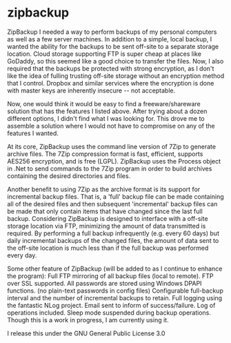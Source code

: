 # zipbackup

ZipBackup
I needed a way to perform backups of my personal computers as well as a few server machines. In addition to a simple, local backup, I wanted the ability for the backups to be sent off-site to a separate storage location. Cloud storage supporting FTP is super cheap at places like GoDaddy, so this seemed like a good choice to transfer the files. Now, I also required that the backups be protected with strong encryption, as I don't like the idea of fulling trusting off-site storage without an encryption method that I control. Dropbox and similar services where the encryption is done with master keys are inherently insecure -- not acceptable.

Now, one would think it would be easy to find a freeware/shareware solution that has the features I listed above. After trying about a dozen different options, I didn't find what I was looking for. This drove me to assemble a solution where I would not have to compromise on any of the features I wanted.

At its core, ZipBackup uses the command line version of 7Zip to generate archive files. The 7Zip compression format is fast, efficient, supports AES256 encryption, and is free (LGPL). ZipBackup uses the Process object in .Net to send commands to the 7Zip program in order to build archives containing the desired directories and files.

Another benefit to using 7Zip as the archive format is its support for incremental backup files. That is, a 'full' backup file can be made containing all of the desired files and then subsequent 'incremental' backup files can be made that only contain items that have changed since the last full backup. Considering ZipBackup is designed to interface with a off-site storage location via FTP, minimizing the amount of data transmitted is required. By performing a full backup infrequently (e.g. every 60 days) but daily incremental backups of the changed files, the amount of data sent to the off-site location is much less than if the full backup was performed every day.

Some other feature of ZipBackup (will be added to as I continue to enhance the program): 
Full FTP mirroring of all backup files (local to remote).
FTP over SSL supported.
All passwords are stored using Windows DPAPI functions. (no plain-text passwords in config files)
Configurable full-backup interval and the number of incremental backups to retain.
Full logging using the fantastic NLog project.
Email sent to inform of success/failure. Log of operations included.
Sleep mode suspended during backup operations.
Though this is a work in progress, I am currently using it.


I release this under the GNU General Public License 3.0 
